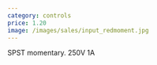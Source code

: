 ```yaml
---
category: controls
price: 1.20
image: /images/sales/input_redmoment.jpg
---
```

SPST momentary. 250V 1A
